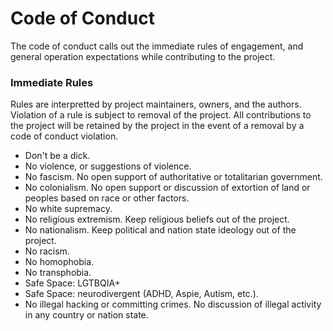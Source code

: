# Code of Conduct

The code of conduct calls out the immediate rules of engagement, and general operation expectations while contributing to the project.

### Immediate Rules

Rules are interpretted by project maintainers, owners, and the authors. Violation of a rule is subject to removal of the project. All contributions to the project will be retained by the project in the event of a removal by a code of conduct violation.

 - Don't be a dick.
 - No violence, or suggestions of violence.
 - No fascism. No open support of authoritative or totalitarian government. 
 - No colonialism. No open support or discussion of extortion of land or peoples based on race or other factors.
 - No white supremacy.
 - No religious extremism. Keep religious beliefs out of the project.
 - No nationalism. Keep political and nation state ideology out of the project.
 - No racism. 
 - No homophobia.
 - No transphobia.
 - Safe Space: LGTBQIA+
 - Safe Space: neurodivergent (ADHD, Aspie, Autism, etc.).
 - No illegal hacking or committing crimes. No discussion of illegal activity in any country or nation state.
